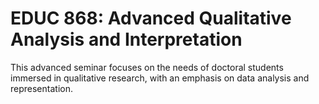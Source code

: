 # EDUC 868: Advanced Qualitative Analysis and Interpretation

This advanced seminar focuses on the needs of doctoral students immersed in qualitative research, with an emphasis on data analysis and representation.